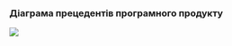 ### Діаграма прецедентів програмного продукту
![](https://github.com/oleksandrblazhko/ai204-pargalova/blob/ai204-pargalova_with_laboratory_work_2/1-SoftwareRequirements/1.3-SoftwareUserRequirements/1.3.3-UseCaseDiagram/UserCase.jpg)
